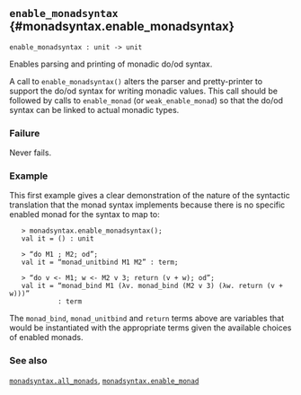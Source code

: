 ## `enable_monadsyntax` {#monadsyntax.enable_monadsyntax}


```
enable_monadsyntax : unit -> unit
```



Enables parsing and printing of monadic do/od syntax.


A call to `enable_monadsyntax()` alters the parser and pretty-printer
to support the do/od syntax for writing monadic values. This call
should be followed by calls to `enable_monad` (or `weak_enable_monad`)
so that the do/od syntax can be linked to actual monadic types.

### Failure

Never fails.

### Example

This first example gives a clear demonstration of the nature of the
syntactic translation that the monad syntax implements because there
is no specific enabled monad for the syntax to map to:
    
       > monadsyntax.enable_monadsyntax();
       val it = () : unit
    
       > “do M1 ; M2; od”;
       val it = “monad_unitbind M1 M2” : term;
    
       > “do v <- M1; w <- M2 v 3; return (v + w); od”;
       val it = “monad_bind M1 (λv. monad_bind (M2 v 3) (λw. return (v + w)))”
                : term
    
The `monad_bind`, `monad_unitbind` and `return` terms above are
variables that would be instantiated with the appropriate terms
given the available choices of enabled monads.

### See also

[`monadsyntax.all_monads`](#monadsyntax.all_monads), [`monadsyntax.enable_monad`](#monadsyntax.enable_monad)

